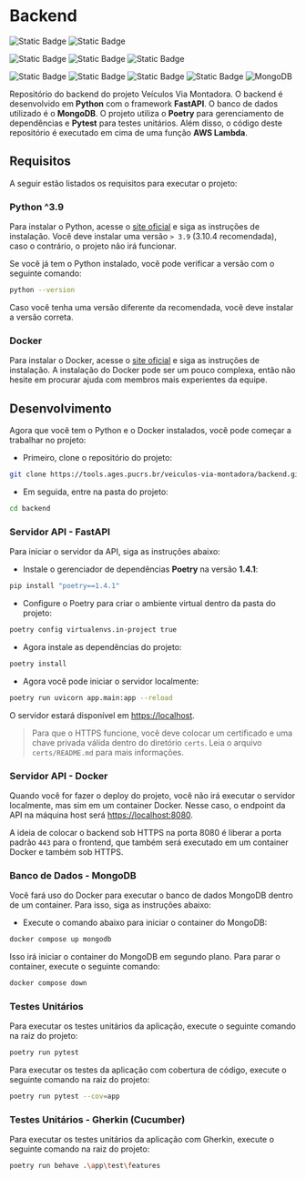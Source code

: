 # Backend

![Static Badge](https://img.shields.io/badge/Linguagem%3A--gray)
![Static Badge](https://img.shields.io/badge/Python-blue?logo=python&color=black)

![Static Badge](https://img.shields.io/badge/Framework-FastAPI-lightblue)
![Static Badge](https://img.shields.io/badge/Arquitetura-REST-green)
![Static Badge](https://img.shields.io/badge/Testes-PyTest-orange)

![Static Badge](https://img.shields.io/badge/Tecnologia_de_Conteineriza%C3%A7%C3%A3o%3A-gray)
![Static Badge](https://img.shields.io/badge/Docker-black?logo=docker)
![Static Badge](https://img.shields.io/badge/Banco%20de%20dados-N%C3%A3o_Relacional-red)
![Static Badge](https://img.shields.io/badge/Tecnologia%3A-gray)
![MongoDB](https://img.shields.io/badge/MongoDB-%234ea94b.svg?&logo=mongodb&logoColor=white)

Repositório do backend do projeto Veículos Via Montadora. O backend é desenvolvido em **Python** com o framework **FastAPI**. O banco de dados utilizado é o **MongoDB**. O projeto utiliza o **Poetry** para gerenciamento de dependências e **Pytest** para testes unitários. Além disso, o código deste repositório é executado em cima de uma função **AWS Lambda**.

## Requisitos

A seguir estão listados os requisitos para executar o projeto:

### Python ^3.9

Para instalar o Python, acesse o [site oficial](https://www.python.org/downloads/) e siga as instruções de instalação. Você deve instalar uma versão `> 3.9` (3.10.4 recomendada), caso o contrário, o projeto não irá funcionar.

Se você já tem o Python instalado, você pode verificar a versão com o seguinte comando:

```sh
python --version
```

Caso você tenha uma versão diferente da recomendada, você deve instalar a versão correta.

### Docker

Para instalar o Docker, acesse o [site oficial](https://docs.docker.com/get-docker/) e siga as instruções de instalação. A instalação do Docker pode ser um pouco complexa, então não hesite em procurar ajuda com membros mais experientes da equipe.

## Desenvolvimento

Agora que você tem o Python e o Docker instalados, você pode começar a trabalhar no projeto:

- Primeiro, clone o repositório do projeto:

```sh
git clone https://tools.ages.pucrs.br/veiculos-via-montadora/backend.git
```

- Em seguida, entre na pasta do projeto:

```sh
cd backend
```

### Servidor API - FastAPI

Para iniciar o servidor da API, siga as instruções abaixo:

- Instale o gerenciador de dependências **Poetry** na versão **1.4.1**:

```sh
pip install "poetry==1.4.1"
```

- Configure o Poetry para criar o ambiente virtual dentro da pasta do projeto:

```sh
poetry config virtualenvs.in-project true
```

- Agora instale as dependências do projeto:

```sh
poetry install
```

- Agora você pode iniciar o servidor localmente:

```sh
poetry run uvicorn app.main:app --reload
```

O servidor estará disponível em [https://localhost](https://localhost).

> Para que o HTTPS funcione, você deve colocar um certificado e uma chave privada válida dentro do diretório `certs`. Leia o arquivo `certs/README.md` para mais informações.

### Servidor API - Docker

Quando você for fazer o deploy do projeto, você não irá executar o servidor localmente, mas sim em um container Docker. Nesse caso, o endpoint da API na máquina host será [https://localhost:8080](http://localhost:8080).

A ideia de colocar o backend sob HTTPS na porta 8080 é liberar a porta padrão `443` para o frontend, que também será executado em um container Docker e também sob HTTPS.

### Banco de Dados - MongoDB

Você fará uso do Docker para executar o banco de dados MongoDB dentro de um container. Para isso, siga as instruções abaixo:

- Execute o comando abaixo para iniciar o container do MongoDB:

```sh
docker compose up mongodb
```

Isso irá iniciar o container do MongoDB em segundo plano. Para parar o container, execute o seguinte comando:

```sh
docker compose down
```

### Testes Unitários

Para executar os testes unitários da aplicação, execute o seguinte comando na raiz do projeto:

```sh
poetry run pytest
```

Para executar os testes da aplicação com cobertura de código, execute o seguinte comando na raiz do projeto:

```sh
poetry run pytest --cov=app
```

### Testes Unitários - Gherkin (Cucumber)

Para executar os testes unitários da aplicação com Gherkin, execute o seguinte comando na raiz do projeto:

```sh
poetry run behave .\app\test\features
```

